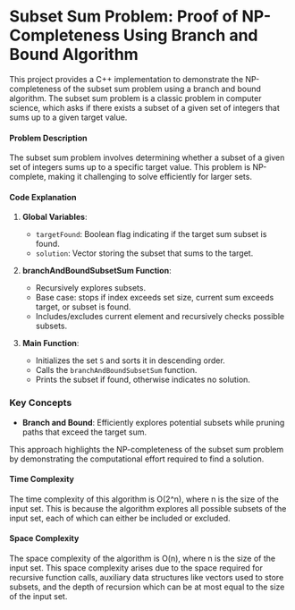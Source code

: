 # Subset Sum Problem: Proof of NP-Completeness Using Branch and Bound Algorithm

This project provides a C++ implementation to demonstrate the NP-completeness of the subset sum problem using a branch and bound algorithm. The subset sum problem is a classic problem in computer science, which asks if there exists a subset of a given set of integers that sums up to a given target value.

#### Problem Description
The subset sum problem involves determining whether a subset of a given set of integers sums up to a specific target value. This problem is NP-complete, making it challenging to solve efficiently for larger sets.

#### Code Explanation

1. **Global Variables**:
   - `targetFound`: Boolean flag indicating if the target sum subset is found.
   - `solution`: Vector storing the subset that sums to the target.

2. **branchAndBoundSubsetSum Function**:
   - Recursively explores subsets.
   - Base case: stops if index exceeds set size, current sum exceeds target, or subset is found.
   - Includes/excludes current element and recursively checks possible subsets.

3. **Main Function**:
   - Initializes the set `S` and sorts it in descending order.
   - Calls the `branchAndBoundSubsetSum` function.
   - Prints the subset if found, otherwise indicates no solution.

### Key Concepts
- **Branch and Bound**: Efficiently explores potential subsets while pruning paths that exceed the target sum.

This approach highlights the NP-completeness of the subset sum problem by demonstrating the computational effort required to find a solution.

#### Time Complexity
The time complexity of this algorithm is O(2^n), where n is the size of the input set. This is because the algorithm explores all possible subsets of the input set, each of which can either be included or excluded.

#### Space Complexity
The space complexity of the algorithm is O(n), where n is the size of the input set. This space complexity arises due to the space required for recursive function calls, auxiliary data structures like vectors used to store subsets, and the depth of recursion which can be at most equal to the size of the input set.


